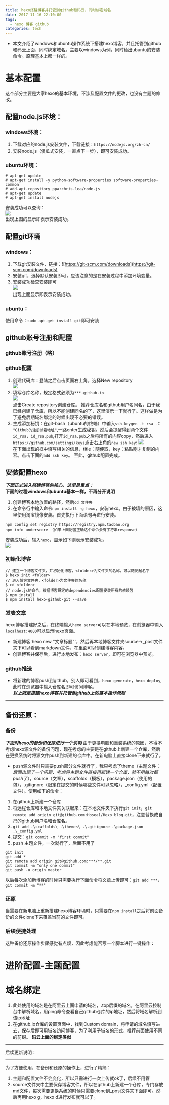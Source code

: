 ```yaml
---
title: hexo搭建博客并托管到github和码云，同时绑定域名
date: 2017-11-16 22:10:00
tags:
  - hexo 博客 github
categories: tech
---
```

* 本文介绍了windows和ubuntu操作系统下搭建hexo博客，并且托管到github和码云上面，同时绑定域名。主要以windows为例，同时给出ubuntu的安装命令。原理基本上都一样的。  
<!--more-->
# 基本配置
这个部分主要是大家hexo的基本环境，不涉及配置文件的更改，也没有主题的修改。
## 配置node.js环境：
### windows环境：
1. 下载对应的node.js安装文件，下载链接：`https://nodejs.org/zh-cn/`
1. 安装node.js（傻瓜式安装，一直点下一步），即可安装成功。
### ubuntu环境：
```
# apt-get update
# apt-get install -y python-software-properties software-properties-common
# add-apt-repository ppa:chris-lea/node.js
# apt-get update
# apt-get install nodejs
```
安装成功可以查询：  
![](https://ws1.sinaimg.cn/large/c2894cd5gy1flj16wg3edj20cz0470so.jpg)  
出现上图的显示即表示安装成功。

## 配置git环境
### windows：
1. 下载git安装文件，链接：![https://git-scm.com/downloads](https://git-scm.com/downloads)
1. 安装git，选择默认安装即可，应该注意的是在安装过程中添加环境变量。
1. 安装成功检查安装即可  
![](https://ws1.sinaimg.cn/large/c2894cd5gy1flj1ao8onuj207202nglg.jpg)  
出现上面显示即表示安装成功。
### ubuntu：
使用命令：`sudo apt-get install git`即可安装
## github账号注册和配置
### github账号注册（略）
### github配置
1. 创建代码库：登陆之后点击页面右上角，选择New repository  
![](https://ws1.sinaimg.cn/large/c2894cd5gy1flj1dhadqhj20d8063jru.jpg)  
1. 填写仓库名称，规定格式必须为`***.github.io`  
![](https://ws1.sinaimg.cn/large/c2894cd5gy1flj1frynrpj20pi0fgab6.jpg)  
点击Create repository创建仓库。
推荐仓库名和github用户名同名，由于我已经创建了仓库，所以不能创建同名的了，这里演示一下就行了。这样做是为了避免后期域名绑定的时候出现不必要的错误。
1. 生成添加秘钥：在git-bash（ubuntu的终端）中输入`ssh-keygen -t rsa -C "Github的注册邮箱地址"`,一路enter生成秘钥。然后会提醒得到两个文件`id_rsa`，`id_rsa.pub`,打开`id_rsa.pub`之后将所有的内容copy，然后进入`https://github.com/settings/keys`点击右上角的`new ssh key`:
![](https://ws1.sinaimg.cn/large/c2894cd5gy1flj1mbn0xnj20ln03hq2y.jpg)  
在下面出现的框中填写相关的信息，title：随便取，key：粘贴刚才复制的内容。点击下面的`add ssh key`。
至此，github配置完成。
## 安装配置hexo
***下面正式进入搭建博客的核心，这里是重点：***  
**下面的过程windows和ubuntu基本一样，不再分开说明**
1. 创建博客本地放置的路径，然后`cd 文件夹`
1. 在命令行中输入命令`npm install -g hexo`，安装hexo。由于被墙的原因，这里使用淘宝镜像安装。首先执行下面语句再进行安装。
```
npm config set registry https://registry.npm.taobao.org 
npm info underscore （如果上面配置正确这个命令会有字符串response）  
```
安装成功后，输入`hexo`，显示如下则表示安装成功。  
![](https://ws1.sinaimg.cn/large/c2894cd5gy1flj3kxd7zxj20fg0760su.jpg)
### 初始化博客
```
// 建立一个博客文件夹，并初始化博客，<folder>为文件夹的名称，可以随便起名字
$ hexo init <folder>
// 进入博客文件夹，<folder>为文件夹的名称
$ cd <folder>
// node.js的命令，根据博客既定的dependencies配置安装所有的依赖包
$ npm install
$ npm install hexo-github-git --save
```
### 发表文章
hexo博客搭建好之后，在终端输入`hexo server`可以在本地预览，在浏览器中输入`localhost:4000`可以显示hexo页面。
* 新建博客`hexo new "文章标题"'，然后再本地博客文件夹source->_post文件夹下可以看到markdown文件，在里面可以创建博客内容。
* 创建博客并保存后，进行本地发布：`hexo server`，即可在浏览器中预览。
### github推送
* 将新建的博客push到github，别人即可看到，`hexo generate`，`hexo deploy`,此时在浏览器中输入仓库名即可访问博客。  
***以上就是搭建hexo博客并托管到github上的基本操作流程***
***
## 备份还原：
### 备份
***下面对hexo的备份和还原进行一个说明***
由于更换电脑和重装系统的原因，不得不考虑hexo源文件的备份问题，现在考虑的主要是在github上新建一个仓库，然后在更换系统时将源文件push到新建的仓库中。在新电脑上直接clone下来就行了。
* push源文件时只需要push部分文件就行了，我只考虑了theme（主题文件：*后面出现了一个问题，考虑将主题文件直接再新建一个仓库，就不用每次都push了*），source（文章），scaffolds（模板），package.json（使用的包），.gitignore（限定在提交的时候哪些文件可以忽略），_config.yml（配置文件）。使用如下的命令：
 1. 在github上新建一个仓库
 1. 将远程仓库和本地文件夹关联起来：在本地文件夹下执行`git init`，`git remote add origin git@github.com:Hosea1/Hexo_blog.git`，注意替换成自己的github用户名和仓库名。
 1. `git add .\scaffolds\ .\themes\ .\.gitignore .\package.json .\_config.yml`
 1. 提交：`git commit -m "first commit"`
 1. push 主题文件，一次就行了，后面不用了  
```
git init
git add *
git remote add origin git@github.com:***/**.git
git commit -m "only one commit"
git push -u origin master
```
以后每次添加新博客的时候只需要执行下面命令将文章上传即可：`git add ***`，`git commit -m "**"`
### 还原
当需要在新电脑上重新搭建hexo博客环境时，只需要在`npm install`之后将前面备份的文件clone下来覆盖当前的文件即可。
### 后续便捷处理
这种备份还原操作步骤感觉有点烦，因此考虑能否写一个脚本进行一键操作：
# 进阶配置-主题配置
# 域名绑定
1. 此处使用的域名是在阿里云上面申请的域名，.top后缀的域名，在阿里云控制台中解析域名，用ping命令查看自己github仓库的ip地址，然后将域名解析到该ip地址
1. 在github.io仓库的设置页面中，找到Custom domain，将申请的域名填写进去，保存后即可用域名访问博客，为了利用子域名的形式，推荐前面使用不同的前缀。
**码云上面的绑定类似**

***
后续更新说明：
***
为了方便使用，在备份和还原的操作上，进行了精简：  
1. 主题和配置文件不会变化，所以只需进行一次上传就ok了，后续不用管
1. source文件夹中主要保存博客文件，所以在github上新建一个仓库，专门存放md文件，每次需要更换系统的时候只需要clone到_post文件夹下面即可。然后再用hexo g，hexo d进行发布就可以了。
